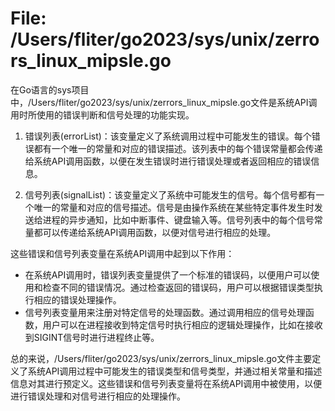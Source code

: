 # File: /Users/fliter/go2023/sys/unix/zerrors_linux_mipsle.go

在Go语言的sys项目中，/Users/fliter/go2023/sys/unix/zerrors_linux_mipsle.go文件是系统API调用时所使用的错误判断和信号处理的功能实现。

1. 错误列表(errorList)：该变量定义了系统调用过程中可能发生的错误。每个错误都有一个唯一的常量和对应的错误描述。该列表中的每个错误常量都会传递给系统API调用函数，以便在发生错误时进行错误处理或者返回相应的错误信息。

2. 信号列表(signalList)：该变量定义了系统中可能发生的信号。每个信号都有一个唯一的常量和对应的信号描述。信号是由操作系统在某些特定事件发生时发送给进程的异步通知，比如中断事件、键盘输入等。信号列表中的每个信号常量都可以传递给系统API调用函数，以便对信号进行相应的处理。

这些错误和信号列表变量在系统API调用中起到以下作用：
- 在系统API调用时，错误列表变量提供了一个标准的错误码，以便用户可以使用和检查不同的错误情况。通过检查返回的错误码，用户可以根据错误类型执行相应的错误处理操作。
- 信号列表变量用来注册对特定信号的处理函数。通过调用相应的信号处理函数，用户可以在进程接收到特定信号时执行相应的逻辑处理操作，比如在接收到SIGINT信号时进行进程终止等。

总的来说，/Users/fliter/go2023/sys/unix/zerrors_linux_mipsle.go文件主要定义了系统API调用过程中可能发生的错误类型和信号类型，并通过相关常量和描述信息对其进行预定义。这些错误和信号列表变量将在系统API调用中被使用，以便进行错误处理和对信号进行相应的处理操作。

